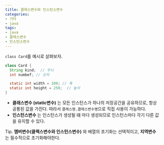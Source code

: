 ```yaml
---
title: 클래스변수와 인스턴스변수
categories:
- 기타
- java
tags:
- java
- 클래스변수
- 인스턴스변수
---
```


`class Card`를 예시로 살펴보자.

``` java
class Card {
  String kind;  // 무늬
  int numbef; // 숫자

  static int width = 100; // 폭  
  static int height = 250;  // 높이
}
```

* **클래스변수 (static변수)** 는 모든 인스턴스가 하나의 저장공간을 공유하므로, 항상 공통된 값을 가진다. 따라서 `클래스명.클래스변수명`으로 직접 사용이 가능하다.
* **인스턴스변수** 는 인스턴스가 생성될 떄 마다 생성되므로 인스턴스마다 각기 다른 값을 유지할 수 있다.

Tip. **멤버변수(클랙스변수와 인스턴스변수)** 와 배열의 초기화는 선택적이고, **지역변수** 는 필수적으로 초기화해야한다.

